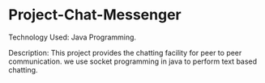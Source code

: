 # Project-Chat-Messenger
Technology Used: Java Programming.

Description:
This project provides the chatting facility for peer to peer communication.
we use socket programming in java to perform text based chatting.
